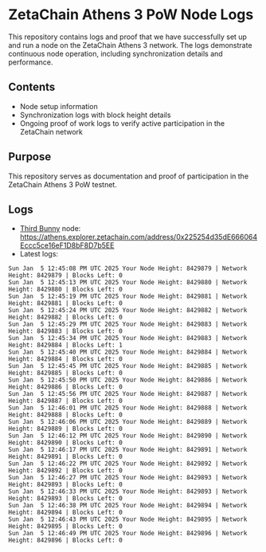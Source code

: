 # ZetaChain Athens 3 PoW Node Logs
This repository contains logs and proof that we have successfully set up and run a node on the ZetaChain Athens 3 network. The logs demonstrate continuous node operation, including synchronization details and performance.

## Contents
- Node setup information
- Synchronization logs with block height details
- Ongoing proof of work logs to verify active participation in the ZetaChain network

## Purpose
This repository serves as documentation and proof of participation in the ZetaChain Athens 3 PoW testnet.

## Logs

- [Third Bunny](https://thirdbunny.xyz/) node: https://athens.explorer.zetachain.com/address/0x225254d35dE666064Eccc5ce16eF1D8bF8D7b5EE
- Latest logs:
```
Sun Jan  5 12:45:08 PM UTC 2025 Your Node Height: 8429879 | Network Height: 8429879 | Blocks Left: 0
Sun Jan  5 12:45:13 PM UTC 2025 Your Node Height: 8429880 | Network Height: 8429880 | Blocks Left: 0
Sun Jan  5 12:45:19 PM UTC 2025 Your Node Height: 8429881 | Network Height: 8429881 | Blocks Left: 0
Sun Jan  5 12:45:24 PM UTC 2025 Your Node Height: 8429882 | Network Height: 8429882 | Blocks Left: 0
Sun Jan  5 12:45:29 PM UTC 2025 Your Node Height: 8429883 | Network Height: 8429883 | Blocks Left: 0
Sun Jan  5 12:45:34 PM UTC 2025 Your Node Height: 8429883 | Network Height: 8429884 | Blocks Left: 1
Sun Jan  5 12:45:40 PM UTC 2025 Your Node Height: 8429884 | Network Height: 8429884 | Blocks Left: 0
Sun Jan  5 12:45:45 PM UTC 2025 Your Node Height: 8429885 | Network Height: 8429885 | Blocks Left: 0
Sun Jan  5 12:45:50 PM UTC 2025 Your Node Height: 8429886 | Network Height: 8429886 | Blocks Left: 0
Sun Jan  5 12:45:56 PM UTC 2025 Your Node Height: 8429887 | Network Height: 8429887 | Blocks Left: 0
Sun Jan  5 12:46:01 PM UTC 2025 Your Node Height: 8429888 | Network Height: 8429888 | Blocks Left: 0
Sun Jan  5 12:46:06 PM UTC 2025 Your Node Height: 8429889 | Network Height: 8429889 | Blocks Left: 0
Sun Jan  5 12:46:12 PM UTC 2025 Your Node Height: 8429890 | Network Height: 8429890 | Blocks Left: 0
Sun Jan  5 12:46:17 PM UTC 2025 Your Node Height: 8429891 | Network Height: 8429891 | Blocks Left: 0
Sun Jan  5 12:46:22 PM UTC 2025 Your Node Height: 8429892 | Network Height: 8429892 | Blocks Left: 0
Sun Jan  5 12:46:27 PM UTC 2025 Your Node Height: 8429893 | Network Height: 8429893 | Blocks Left: 0
Sun Jan  5 12:46:33 PM UTC 2025 Your Node Height: 8429893 | Network Height: 8429893 | Blocks Left: 0
Sun Jan  5 12:46:38 PM UTC 2025 Your Node Height: 8429894 | Network Height: 8429894 | Blocks Left: 0
Sun Jan  5 12:46:43 PM UTC 2025 Your Node Height: 8429895 | Network Height: 8429895 | Blocks Left: 0
Sun Jan  5 12:46:49 PM UTC 2025 Your Node Height: 8429896 | Network Height: 8429896 | Blocks Left: 0
```
